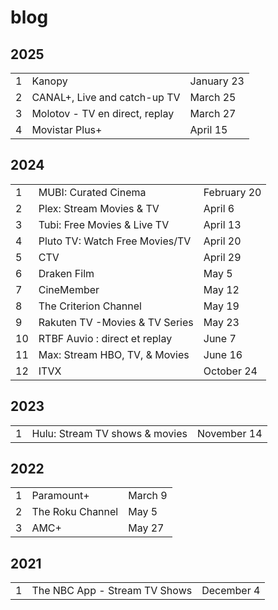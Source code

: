 # blog

## 2025

<table>
   <tr>
      <td>1</td>
      <td>Kanopy</td>
      <td>January 23</td>
   </tr>
   <tr>
      <td>2</td>
      <td>CANAL+, Live and catch-up TV</td>
      <td>March 25</td>
   </tr>
   <tr>
      <td>3</td>
      <td>Molotov - TV en direct, replay</td>
      <td>March 27</td>
   </tr>
   <tr>
      <td>4</td>
      <td>Movistar Plus+</td>
      <td>April 15</td>
   </tr>
</table>

## 2024

<table>
   <tr>
      <td>1</td>
      <td>MUBI: Curated Cinema</td>
      <td>February 20</td>
   </tr>
   <tr>
      <td>2</td>
      <td>Plex: Stream Movies & TV</td>
      <td>April 6</td>
   </tr>
   <tr>
      <td>3</td>
      <td>Tubi: Free Movies & Live TV</td>
      <td>April 13</td>
   </tr>
   <tr>
      <td>4</td>
      <td>Pluto TV: Watch Free Movies/TV</td>
      <td>April 20</td>
   </tr>
   <tr>
      <td>5</td>
      <td>CTV</td>
      <td>April 29</td>
   </tr>
   <tr>
      <td>6</td>
      <td>Draken Film</td>
      <td>May 5</td>
   </tr>
   <tr>
      <td>7</td>
      <td>CineMember</td>
      <td>May 12</td>
   </tr>
   <tr>
      <td>8</td>
      <td>The Criterion Channel</td>
      <td>May 19</td>
   </tr>
   <tr>
      <td>9</td>
      <td>Rakuten TV -Movies & TV Series</td>
      <td>May 23</td>
   </tr>
   <tr>
      <td>10</td>
      <td>RTBF Auvio : direct et replay</td>
      <td>June 7</td>
   </tr>
   <tr>
      <td>11</td>
      <td>Max: Stream HBO, TV, & Movies</td>
      <td>June 16</td>
   </tr>
   <tr>
      <td>12</td>
      <td>ITVX</td>
      <td>October 24</td>
   </tr>
</table>

## 2023

<table>
   <tr>
      <td>1</td>
      <td>Hulu: Stream TV shows & movies</td>
      <td>November 14</td>
   </tr>
</table>

## 2022

<table>
   <tr>
      <td>1</td>
      <td>Paramount+</td>
      <td>March 9</td>
   </tr>
   <tr>
      <td>2</td>
      <td>The Roku Channel</td>
      <td>May 5</td>
   </tr>
   <tr>
      <td>3</td>
      <td>AMC+</td>
      <td>May 27</td>
   </tr>
</table>

## 2021

<table>
   <tr>
      <td>1</td>
      <td>The NBC App - Stream TV Shows</td>
      <td>December 4</td>
   </tr>
</table>
